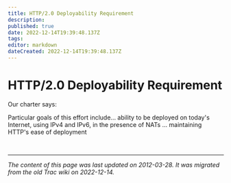 ```yaml
---
title: HTTP/2.0 Deployability Requirement
description: 
published: true
date: 2022-12-14T19:39:48.137Z
tags: 
editor: markdown
dateCreated: 2022-12-14T19:39:48.137Z
---
```


     

# HTTP/2.0 Deployability Requirement

Our charter says:

Particular goals of this effort include... ability to be deployed on today's Internet, using IPv4 and IPv6, in the presence of NATs ... maintaining HTTP's ease of deployment


&nbsp;
&nbsp;
&nbsp;
&nbsp;
&nbsp;
&nbsp;
&nbsp;
&nbsp;
&nbsp;
&nbsp;

---

*The content of this page was last updated on 2012-03-28. It was migrated from the old Trac wiki on 2022-12-14.*